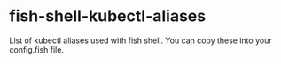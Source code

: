 # fish-shell-kubectl-aliases
List of kubectl aliases used with fish shell. You can copy these into your config.fish file. 
